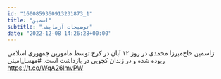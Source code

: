 ```yaml
---
id: "1600859360913231873_1"
title: "اسمین"
subtitle: "توضیحات آزمایشی"
date: "2022-12-08 14:26:28+00:00"
---
```

ژاسمین حاج‌میرزا محمدی در روز ۱۲ آبان در کرج توسط مامورین جمهوری اسلامی ربوده شده و در زندان کچویی در بازداشت است. 
#مهسا_امینی https://t.co/WqA26lmvPW
